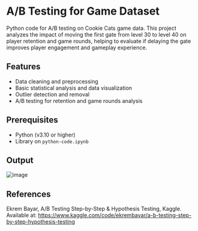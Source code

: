 # A/B Testing for Game Dataset
Python code for A/B testing on Cookie Cats game data. This project analyzes the impact of moving the first gate from level 30 to level 40 on player retention and game rounds, helping to evaluate if delaying the gate improves player engagement and gameplay experience.

## Features
- Data cleaning and preprocessing
- Basic statistical analysis and data visualization
- Outlier detection and removal
- A/B testing for retention and game rounds analysis

## Prerequisites

- Python (v3.10 or higher)
- Library on `python-code.ipynb`

## Output
![image](https://github.com/user-attachments/assets/7847b830-c7f5-431c-9f4a-4097dd00ef4e)

## References
Ekrem Bayar, A/B Testing Step-by-Step & Hypothesis Testing, Kaggle. Available at: https://www.kaggle.com/code/ekrembayar/a-b-testing-step-by-step-hypothesis-testing
